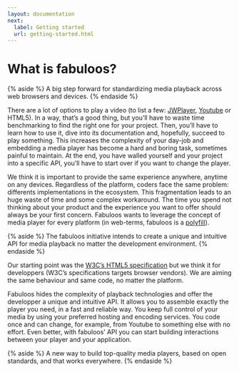 ```yaml
---
layout: documentation
next:
  label: Getting started
  url: getting-started.html
---
```


# What is fabuloos?

{% aside %}
A big step forward for standardizing media playback across web browsers and devices.
{% endaside %}

There are a lot of options to play a video (to list a few: [JWPlayer](http://www.jwplayer.com), [Youtube](http://www.youtube.com) or HTML5). In a way, that’s a good thing, but you’ll have to waste time benchmarking to find the right one for your project. Then, you’ll have to learn how to use it, dive into its documentation and, hopefully, succeed to play something. This increases the complexity of your day-job and embedding a media player has become a hard and boring task, sometimes painful to maintain. At the end, you have walled yourself and your project into a specific API, you’ll have to start over if you want to change the player.

We think it is important to provide the same experience anywhere, anytime on any devices. Regardless of the platform, coders face the same problem: differents implementations in the ecosystem. This fragmentation leads to an huge waste of time and some complex workaround. The time you spend not thinking about your product and the experience you want to offer should always be your first concern. Fabuloos wants to leverage the concept of media player for every platform (in web-terms, fabuloos is a [polyfill](http://en.wikipedia.org/wiki/Polyfill)).

{% aside %}
The fabuloos initiative intends to create a unique and intuitive API for media playback no matter the development environment.
{% endaside %}

Our starting point was the [W3C’s HTML5 specification](http://dev.w3.org/html5/spec-author-view/video.html) but we think it for developpers (W3C’s specifications targets browser vendors). We are aiming the same behaviour and same code, no matter the platform.

Fabuloos hides the complexity of playback technologies and offer the developper a unique and intuitive API. It allows you to assemble exactly the player you need, in a fast and reliable way. You keep full control of your media by using your preferred hosting and encoding services. You code once and can change, for example, from Youtube to something else with no effort. Even better, with fabuloos’ API you can start building interactions between your player and your application.

{% aside %}
A new way to build top-quality media players, based on open standards, and that works everywhere.
{% endaside %}